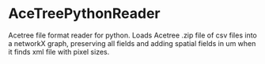 # AceTreePythonReader
Acetree file format reader for python.  Loads Acetree .zip file of csv files into a networkX graph, preserving all fields and adding spatial fields in um when it finds xml file with pixel sizes.
